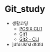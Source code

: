 # Git_study

- 생활코딩
  - [ POSIX CLI1 ](https://opentutorials.org/module/3747)
  - [Git1](https://opentutorials.org/module/3733)
  - [Git2 - CLI](https://opentutorials.org/module/3762)
- ]dfdslkfsl
  dfdfd
